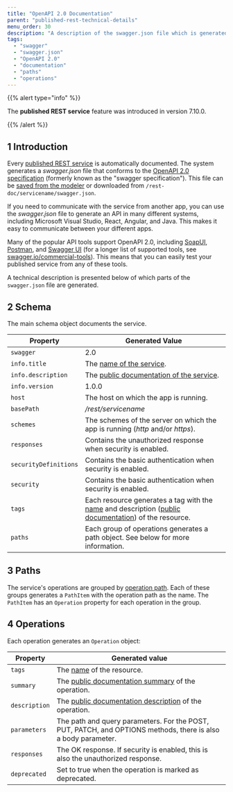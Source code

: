 ```yaml
---
title: "OpenAPI 2.0 Documentation"
parent: "published-rest-technical-details"
menu_order: 30
description: "A description of the swagger.json file which is generated by a published REST service"
tags:
  - "swagger"
  - "swagger.json"
  - "OpenAPI 2.0"
  - "documentation"
  - "paths"
  - "operations"
---
```


{{% alert type="info" %}}

The **published REST service** feature was introduced in version 7.10.0.

{{% /alert %}}

## 1 Introduction

Every [published REST service](published-rest-service) is automatically documented. The system generates a *swagger.json* file that conforms to the [OpenAPI 2.0 specification](https://github.com/OAI/OpenAPI-Specification/blob/master/versions/2.0.md) (formerly known as the "swagger specification"). This file can be [saved from the modeler](published-rest-service#export-swagger-json) or downloaded from `/rest-doc/servicename/swagger.json`.

If you need to communicate with the service from another app, you can use the *swagger.json* file to generate an API in many different systems, including Microsoft Visual Studio, React, Angular, and Java. This makes it easy to communicate between your different apps.

Many of the popular API tools support OpenAPI 2.0, including [SoapUI](https://www.soapui.org/), [Postman](https://www.getpostman.com/), and [Swagger UI](https://swagger.io/swagger-ui/) (for a longer list of supported tools, see [swagger.io/commercial-tools](https://swagger.io/commercial-tools/)). This means that you can easily test your published service from any of these tools.

A technical description is presented below of which parts of the `swagger.json` file are generated.

## 2 Schema

The main schema object documents the service.

| Property              | Generated Value                                                                                                                                                                     |
| --------------------- | ----------------------------------------------------------------------------------------------------------------------------------------------------------------------------------- |
| `swagger`             | 2.0                                                                                                                                                                                 |
| `info.title`          | The [name of the service](published-rest-service#service-name).                                                                                                                     |
| `info.description`    | The [public documentation of the service](published-rest-service#public-documentation).                                                                                             |
| `info.version`        | 1.0.0                                                                                                                                                                               |
| `host`                | The host on which the app is running.                                                                                                                                               |
| `basePath`            | */rest/servicename*                                                                                                                                                                 |
| `schemes`             | The schemes of the server on which the app is running (*http* and/or *https*).                                                                                                      |
| `responses`           | Contains the unauthorized response when security is enabled.                                                                                                                        |
| `securityDefinitions` | Contains the basic authentication when security is enabled.                                                                                                                         |
| `security`            | Contains the basic authentication when security is enabled.                                                                                                                         |
| `tags`                | Each resource generates a tag with the [name](published-rest-resource#name) and description ([public documentation](published-rest-resource#public-documentation)) of the resource. |
| `paths`               | Each group of operations generates a path object. See below for more information.                                                                                                   |

## 3 Paths

The service's operations are grouped by [operation path](published-rest-operation#operation-path). Each of these groups generates a `PathItem` with the operation path as the name. The `PathItem` has an `Operation` property for each operation in the group.

## 4 Operations

Each operation generates an `Operation` object:

| Property      | Generated value                                                                                               |
| ------------- | ------------------------------------------------------------------------------------------------------------- |
| `tags`        | The [name](published-rest-resource#name) of the resource.                                                     |
| `summary`     | The [public documentation summary](published-rest-operation#summary) of the operation.                        |
| `description` | The [public documentation description](published-rest-operation#description) of the operation.                |
| `parameters`  | The path and query parameters. For the POST, PUT, PATCH, and OPTIONS methods, there is also a body parameter. |
| `responses`   | The OK response. If security is enabled, this is also the unauthorized response.                              |
| `deprecated`  | Set to true when the operation is marked as deprecated.                                                       |
